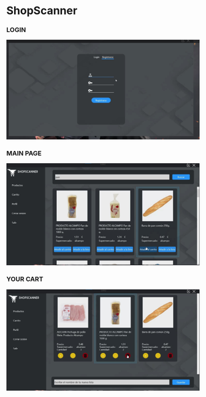  # ShopScanner
### LOGIN

![Alt text](https://github.com/RamonRomaSM/ShopScanner/blob/main/images/loginShopScanner.jpg)

### MAIN PAGE
![Alt text](https://github.com/RamonRomaSM/ShopScanner/blob/main/images/productosShopScanner.jpg)
### YOUR CART
![Alt text](https://github.com/RamonRomaSM/ShopScanner/blob/main/images/carritoShopScanner.jpg)
